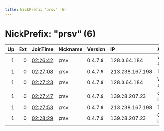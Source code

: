 ```yaml
---
title: NickPrefix "prsv" (6)
---
```


# NickPrefix: "prsv" (6)

|   Up |   Ext | JoinTime                                                                                              | Nickname   | Version   | IP              | AS                 | CC   |   ORp |   Dirp | OS    | Contact       |   eFamMembers |
|-----:|------:|:------------------------------------------------------------------------------------------------------|:-----------|:----------|:----------------|:-------------------|:-----|------:|-------:|:------|:--------------|--------------:|
|    1 |     0 | [02:26:42](https://nusenu.github.io/OrNetStats/w/relay/083F459EA734049FB3BD1BE485E013ACB169C496.html) | prsv       | 0.4.7.9   | 128.0.64.184    | Windcloud 4.0 GmbH | de   |  9000 |      0 | Linux | admin@prsv.ch |            66 |
|    1 |     0 | [02:27:08](https://nusenu.github.io/OrNetStats/w/relay/D35EEB59F93C629F2833E0FE6BA85E4BADF6F731.html) | prsv       | 0.4.7.9   | 213.238.167.198 | Taner Temel        | tr   |  9000 |      0 | Linux | admin@prsv.ch |            66 |
|    1 |     0 | [02:27:23](https://nusenu.github.io/OrNetStats/w/relay/F078FE1D7BDA9BCAE13133396B564C73EA28FFA7.html) | prsv       | 0.4.7.9   | 128.0.64.184    | Windcloud 4.0 GmbH | de   |  9100 |      0 | Linux | admin@prsv.ch |            66 |
|    1 |     0 | [02:27:47](https://nusenu.github.io/OrNetStats/w/relay/BDFBF40F77AABE3069870A42D9FCD3C7560A9592.html) | prsv       | 0.4.7.9   | 139.28.207.23   | CreeperHost LTD    | gb   |  9000 |      0 | Linux | admin@prsv.ch |            66 |
|    1 |     0 | [02:27:53](https://nusenu.github.io/OrNetStats/w/relay/CD3CC26C75AFCC9A6AF7B266B99410A164BF0CC5.html) | prsv       | 0.4.7.9   | 213.238.167.198 | Taner Temel        | tr   |  9100 |      0 | Linux | admin@prsv.ch |            66 |
|    1 |     0 | [02:28:29](https://nusenu.github.io/OrNetStats/w/relay/2F4198B89CC0B248E320963B9BF89270896747F7.html) | prsv       | 0.4.7.9   | 139.28.207.23   | CreeperHost LTD    | gb   |  9100 |      0 | Linux | admin@prsv.ch |            66 |
